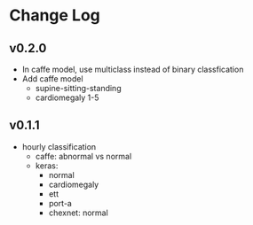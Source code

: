 # Change Log

## v0.2.0

- In caffe model, use multiclass instead of binary classfication
- Add caffe model
    - supine-sitting-standing
    - cardiomegaly 1-5

## v0.1.1

- hourly classification
    - caffe: abnormal vs normal
    - keras:
        - normal
        - cardiomegaly
        - ett
        - port-a
        - chexnet: normal
